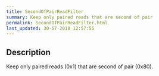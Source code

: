 ```yaml
---
title: SecondOfPairReadFilter
summary: Keep only paired reads that are second of pair
permalink: SecondOfPairReadFilter.html
last_updated: 30-57-2018 12:57:55
---
```



## Description

Keep only paired reads (0x1) that are second of pair (0x80).

